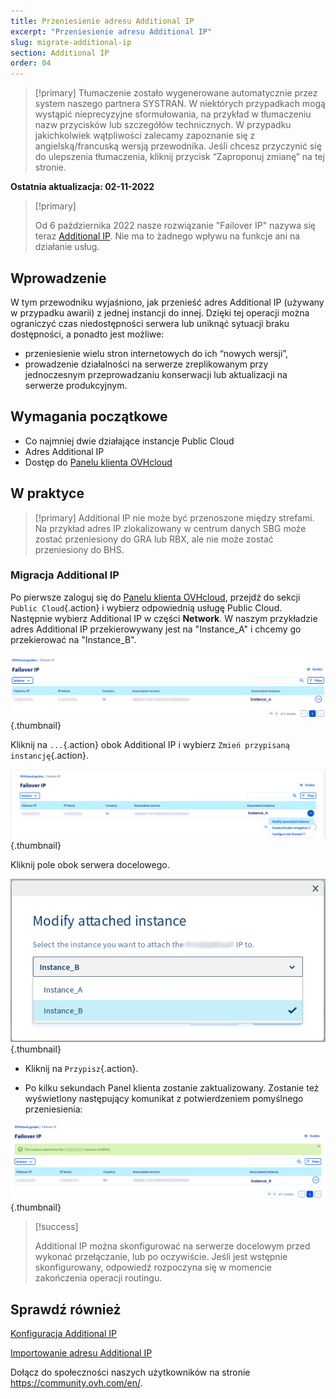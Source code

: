 ```yaml
---
title: Przeniesienie adresu Additional IP
excerpt: "Przeniesienie adresu Additional IP"
slug: migrate-additional-ip
section: Additional IP
order: 04
---
```


> [!primary]
> Tłumaczenie zostało wygenerowane automatycznie przez system naszego partnera SYSTRAN. W niektórych przypadkach mogą wystąpić nieprecyzyjne sformułowania, na przykład w tłumaczeniu nazw przycisków lub szczegółów technicznych. W przypadku jakichkolwiek wątpliwości zalecamy zapoznanie się z angielską/francuską wersją przewodnika. Jeśli chcesz przyczynić się do ulepszenia tłumaczenia, kliknij przycisk “Zaproponuj zmianę” na tej stronie.
>

**Ostatnia aktualizacja: 02-11-2022**

> [!primary]
>
> Od 6 października 2022 nasze rozwiązanie "Failover IP" nazywa się teraz [Additional IP](https://www.ovhcloud.com/pl/network/additional-ip/). Nie ma to żadnego wpływu na funkcje ani na działanie usług.
>

## Wprowadzenie

W tym przewodniku wyjaśniono, jak przenieść adres Additional IP (używany w przypadku awarii) z jednej instancji do innej. Dzięki tej operacji można ograniczyć czas niedostępności serwera lub uniknąć sytuacji braku dostępności, a ponadto jest możliwe:

- przeniesienie wielu stron internetowych do ich “nowych wersji”,
- prowadzenie działalności na serwerze zreplikowanym przy jednoczesnym przeprowadzaniu konserwacji lub aktualizacji na serwerze produkcyjnym.

## Wymagania początkowe

- Co najmniej dwie działające instancje Public Cloud
- Adres Additional IP
- Dostęp do [Panelu klienta OVHcloud](https://www.ovh.com/auth/?action=gotomanager&from=https://www.ovh.pl/&ovhSubsidiary=pl)

## W praktyce

> [!primary]
> Additional IP nie może być przenoszone między strefami. Na przykład adres IP zlokalizowany w centrum danych SBG może zostać przeniesiony do GRA lub RBX, ale nie może zostać przeniesiony do BHS.
>

### Migracja Additional IP

Po pierwsze zaloguj się do [Panelu klienta OVHcloud](https://www.ovh.com/auth/?action=gotomanager&from=https://www.ovh.pl/&ovhSubsidiary=pl), przejdź do sekcji `Public Cloud`{.action} i wybierz odpowiednią usługę Public Cloud. Następnie wybierz Additional IP w części **Network**.
W naszym przykładzie adres Additional IP przekierowywany jest na "Instance_A" i chcemy go przekierować na "Instance_B".

![](images/failover2022.png){.thumbnail}

Kliknij na `...`{.action} obok Additional IP i wybierz `Zmień przypisaną instancję`{.action}.

![](images/modify1.2022.png){.thumbnail}

Kliknij pole obok serwera docelowego.

![](images/modify1.png){.thumbnail}

- Kliknij na `Przypisz`{.action}.

- Po kilku sekundach Panel klienta zostanie zaktualizowany. Zostanie też wyświetlony następujący komunikat z potwierdzeniem pomyślnego przeniesienia:

![](images/modify2.2022.png){.thumbnail}


> [!success]
>
> Additional IP można skonfigurować na serwerze docelowym przed
> wykonać przełączanie, lub po oczywiście. Jeśli jest wstępnie skonfigurowany,
> odpowiedź rozpoczyna się w momencie zakończenia operacji routingu.
>

## Sprawdź również

[Konfiguracja Additional IP](https://docs.ovh.com/pl/publiccloud/network-services/configure-additional-ip/)

[Importowanie adresu Additional IP](https://docs.ovh.com/pl/publiccloud/network-services/import-additional-ip/)
 
Dołącz do społeczności naszych użytkowników na stronie <https://community.ovh.com/en/>.

